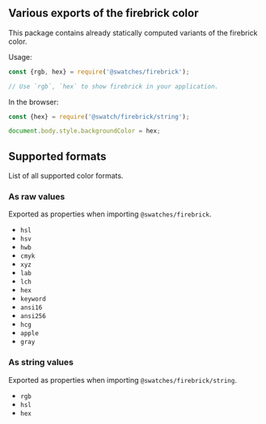 ## Various exports of the firebrick color

This package contains already statically computed variants of the firebrick color.

Usage:
```js
const {rgb, hex} = require('@swatches/firebrick');

// Use `rgb`, `hex` to show firebrick in your application.
```

In the browser:
```js
const {hex} = require('@swatch/firebrick/string');

document.body.style.backgroundColor = hex;
```

## Supported formats


List of all supported color formats.

### As raw values

Exported as properties when importing `@swatches/firebrick`.

- `hsl`
- `hsv`
- `hwb`
- `cmyk`
- `xyz`
- `lab`
- `lch`
- `hex`
- `keyword`
- `ansi16`
- `ansi256`
- `hcg`
- `apple`
- `gray`

### As string values

Exported as properties when importing `@swatches/firebrick/string`.

- `rgb`
- `hsl`
- `hex`
